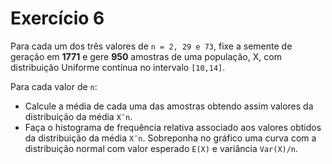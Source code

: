 # Exercício 6

Para cada um dos três valores de `n = 2, 29 e 73`, fixe a semente de geração em **1771** e gere **950** amostras de uma população, X, com distribuição Uniforme contínua no intervalo `[10,14]`.

Para cada valor de `n`:

- Calcule a média de cada uma das amostras obtendo assim valores da distribuição da média `X¯n`.
- Faça o histograma de frequência relativa associado aos valores obtidos da distribuição da média `X¯n`.
  Sobreponha no gráfico uma curva com a distribuição normal com valor esperado `E(X)` e variância `Var(X)/n`.
